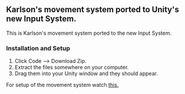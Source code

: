 ## Karlson's movement system ported to Unity's new Input System.

This is Karlson's movement system ported to the new Input System.

### Installation and Setup

1. Click Code --> Download Zip.
2. Extract the files somewhere on your computer.
3. Drag them into your Unity window and they should appear.

For setup of the movement system watch [this.](https://youtu.be/XAC8U9-dTZU)
